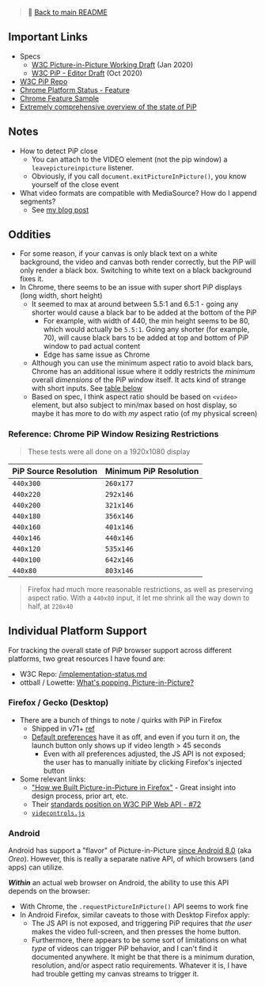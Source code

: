 > 🔗 [Back to main README](./README.md)

## Important Links
- Specs
	- [W3C Picture-in-Picture Working Draft](https://www.w3.org/TR/picture-in-picture/) (Jan 2020)
	- [W3C PiP - Editor Draft](https://w3c.github.io/picture-in-picture/) (Oct 2020)
- [W3C PiP Repo](https://github.com/w3c/picture-in-picture)
- [Chrome Platform Status - Feature](https://www.chromestatus.com/feature/5729206566649856)
- [Chrome Feature Sample](https://googlechrome.github.io/samples/picture-in-picture/)
- [Extremely comprehensive overview of the state of PiP](https://ottball.com/whats-popping-picture-in-picture/)

## Notes
- How to detect PiP close
	- You can attach to the VIDEO element (not the pip window) a `leavepictureinpicture` listener.
	- Obviously, if you call `document.exitPictureInPicture()`, you know yourself of the close event
- What video formats are compatible with MediaSource? How do I append segments?
	- See [my blog post](https://joshuatz.com/posts/2020/appending-videos-in-javascript-with-mediasource-buffers/)

## Oddities
 - For some reason, if your canvas is only black text on a white background, the video and canvas both render correctly, but the PiP will only render a black box. Switching to white text on a black background fixes it.
 - In Chrome, there seems to be an issue with super short PiP displays (long width, short height)
	 - It seemed to max at around between 5.5:1 and 6.5:1 - going any shorter would cause a black bar to be added at the bottom of the PiP
		- For example, with width of 440, the min height seems to be 80, which would actually be `5.5:1`. Going any shorter (for example, 70), will cause black bars to be added at top and bottom of PiP window to pad actual content
		- Edge has same issue as Chrome
	 - Although you can use the minimum aspect ratio to avoid black bars, Chrome has an additional issue where it oddly restricts the *minimum* overall *dimensions* of the PiP window itself. It acts kind of strange with short inputs. See [table below](#reference-chrome-pip-window-resizing-restrictions)
	 - Based on spec, I think aspect ratio should be based on `<video>` element, but also subject to min/max based on host display, so maybe it has more to do with *my* aspect ratio (of my physical screen)

### Reference: Chrome PiP Window Resizing Restrictions
> These tests were all done on a 1920x1080 display

PiP Source Resolution | Minimum PiP Resolution
--- | ---
`440x300` | `260x177`
`440x220` | `292x146`
`440x200` | `321x146`
`440x180` | `356x146`
`440x160` | `401x146`
`440x146` | `440x146`
`440x120` | `535x146`
`440x100` | `642x146`
`440x80` | `803x146`

> Firefox had much more reasonable restrictions, as well as preserving aspect ratio. With a `440x80` input, it let me shrink all the way down to half, at `220x40`

## Individual Platform Support
For tracking the overall state of PiP browser support across different platforms, two great resources I have found are:

- W3C Repo: [/implementation-status.md](https://github.com/w3c/picture-in-picture/blob/master/implementation-status.md)
- ottball / Lowette: [What's popping, Picture-in-Picture?](https://ottball.com/whats-popping-picture-in-picture/)

### Firefox / Gecko (Desktop)
- There are a bunch of things to note / quirks with PiP in Firefox
	- Shipped in v71+ [ref](https://support.mozilla.org/en-US/kb/about-picture-picture-firefox)
	- [Default preferences](https://github.com/mozilla/gecko-dev/blob/5a1a34953a26117f3be1a00db20c8bbdc03273d6/modules/libpref/init/all.js#L419-L425) have it as off, and even if you turn it on, the launch button only shows up if video length > 45 seconds
		- Even with all preferences adjusted, the JS API is not exposed; the user has to manually initiate by clicking Firefox's injected button
- Some relevant links:
	- ["How we Built Picture-in-Picture in Firefox"](https://hacks.mozilla.org/2020/01/how-we-built-picture-in-picture-in-firefox-desktop/) - Great insight into design process, prior art, etc.
	- Their [standards position on W3C PiP Web API - #72](https://github.com/mozilla/standards-positions/issues/72)
	- [`videcontrols.js`](https://github.com/mozilla/gecko-dev/blob/2efcda6dc74c63863fd8f04a6d9d7ac6b09c7eca/toolkit/content/widgets/videocontrols.js)

### Android
Android has support a "flavor" of Picture-in-Picture [since Android 8.0](https://developer.android.com/guide/topics/ui/picture-in-picture) (aka *Oreo*). However, this is really a separate native API, of which browsers (and apps) can utilize.

***Within*** an actual web browser on Android, the ability to use this API depends on the browser:

- With Chrome, the `.requestPictureInPicture()` API seems to work fine
- In Android Firefox, similar caveats to those with Desktop Firefox apply:
	- The JS API is not exposed, and triggering PiP requires that *the user* makes the video full-screen, and then presses the home button.
	- Furthermore, there appears to be some sort of limitations on what *type* of videos can trigger PiP behavior, and I can't find it documented anywhere. It might be that there is a minimum duration, resolution, and/or aspect ratio requirements. Whatever it is, I have had trouble getting my canvas streams to trigger it.